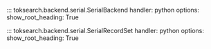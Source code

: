 
::: toksearch.backend.serial.SerialBackend
    handler: python
    options:
        show_root_heading: True


::: toksearch.backend.serial.SerialRecordSet
    handler: python
    options:
        show_root_heading: True
